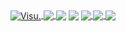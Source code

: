 <a href="https://github.com/Visual917?tab=repositories">
  <img align="center" src="https://github-readme-stats.anuraghazra1.vercel.app/api?username=Visual917&custom_title=Visu :)&show_icons=true&count_private=true&include_all_commits=true&theme=highcontrast" alt="Visu." />
</a>
<a href="https://github.com/Visual917/PS2RPC">
  <img align="center" src="https://github-readme-stats.anuraghazra1.vercel.app/api/pin/?username=Visual917&repo=PS2RPC&theme=highcontrast" />
</a>
<img align="center" src="https://visu.studio/old/gtamoddingcommunity1.png">
<img align="center" src="https://visu.studio/old/ps2developer2.png">
</a>

<a href="https://discord.gg/NF2MGz9">
  <img align="center" src="https://badgen.net/badge/discord/contact?icon=discord&color=001FFF&labelColor=#000000&label=twitter" />
</a>
<a href="https://twitter.com/Visual917">
  <img align="center" src="https://badgen.net/badge/twitter/contact?icon=twitter&color=001FFF&labelColor=#000000&label=twitter" />
</a>
<a href="https://twitter.com/Visual917">
  <img align="center" src="https://badgen.net/badge/store/contact?icon=googleplay&color=001FFF&labelColor=#000000&label=twitter" />
</a>
